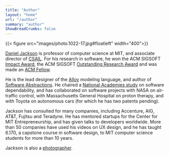 ```yaml
---
title: "Author"
layout: "home"
url: "/author"
summary: "author"
ShowBreadCrumbs: false
---
```



{{< figure src="images/photo.1022-17.jpg#floatleft" width="400">}}

[Daniel Jackson](https://people.csail.mit.edu/dnj) is professor of computer science at MIT, and associate director of [CSAIL](https://csail.mit.edu). For his research in software, he won the ACM SIGSOFT [Impact Award](https://www.sigsoft.org/awards/impactPaperAward.html), the ACM SIGSOFT [Outstanding Research Award](https://www.sigsoft.org/awards/outstandingResearchAward.html) and was made an [ACM Fellow](https://awards.acm.org/fellows).

He is the lead designer of the [Alloy](https://alloytools.org) modeling language, and author of [Software Abstractions](https://softwareabstractions.org). He chaired a [National Academies study](https://www.nap.edu/catalog/11923/software-for-dependable-systems-sufficient-evidence) on software dependability, and has collaborated on software projects with NASA on air-traffic control, with Massachusetts General Hospital on proton therapy, and with Toyota on autonomous cars (for which he has two patents pending). 

Jackson has consulted for many companies, including Accenture, AIG, AT&T, Fujitsu and Teradyne. He has mentored startups for the Center for MIT Entrepreneurship, and has given talks to developers worldwide. More than 50 companies have used his videos on UX design, and he has taught 6.170, a capstone course in software design, to MIT computer science students for more than 10 years.

Jackson is also a [photographer](https://dnj.photo). 
<!-- 

Jackson is also a [photographer](https://dnj.photo). Recent projects include [Portraits of Resilience](https://www.portraitsofresilience.com), a collection of stories and images of members of the MIT community experiencing anxiety and depression, [The Pond](https://dnj.photo/projects/pond), a long-time study of family life around a pond in the Berkshires, and [At a Distance](https://dnj.photo/projects/distance), a series about neighbors during the pandemic.
 -->